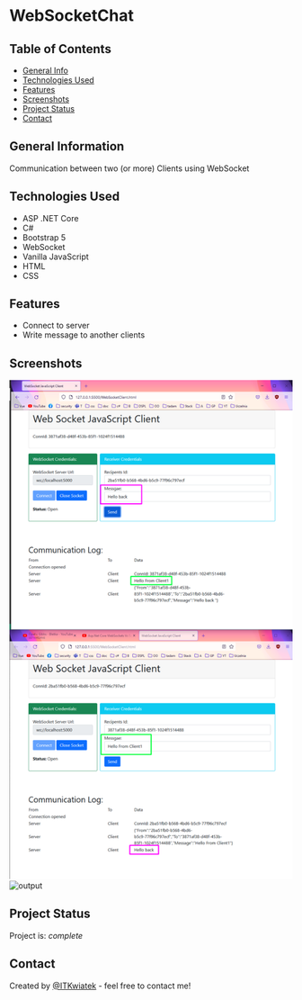 # WebSocketChat

## Table of Contents
* [General Info](#general-information)
* [Technologies Used](#technologies-used)
* [Features](#features)
* [Screenshots](#screenshots)
* [Project Status](#project-status)
* [Contact](#contact)


## General Information
Communication between two (or more) Clients using WebSocket 

## Technologies Used
- ASP .NET Core
- C#
- Bootstrap 5
- WebSocket
- Vanilla JavaScript
- HTML
- CSS

## Features
- Connect to server
- Write message to another clients

## Screenshots
![example](./doc/example.png)
![output](./MementoPattern/doc/output.png)


## Project Status
Project is: _complete_ 

## Contact
Created by [@ITKwiatek](https://github.com/ITKwiatek/) - feel free to contact me!
